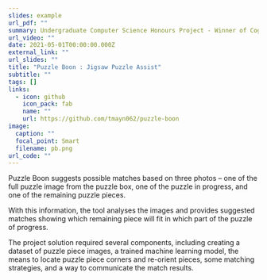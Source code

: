 ```yaml
---
slides: example
url_pdf: ""
summary: Undergraduate Computer Science Honours Project - Winner of Cognos Prize
url_video: ""
date: 2021-05-01T00:00:00.000Z
external_link: ""
url_slides: ""
title: "Puzzle Boon : Jigsaw Puzzle Assist"
subtitle: ""
tags: []
links:
  - icon: github
    icon_pack: fab
    name: ""
    url: https://github.com/tmayn062/puzzle-boon
image:
  caption: ""
  focal_point: Smart
  filename: pb.png
url_code: ""
---
```

Puzzle Boon suggests possible matches based on three photos – one of the full puzzle image from the puzzle box, one of the puzzle in progress, and one of the remaining puzzle pieces.

With this information, the tool analyses the images and provides suggested matches showing which
remaining piece will fit in which part of the puzzle of progress.

The project solution required several components, including creating a dataset of puzzle piece images, a trained
machine learning model, the means to locate puzzle piece corners and re-orient pieces, some matching
strategies, and a way to communicate the match results.